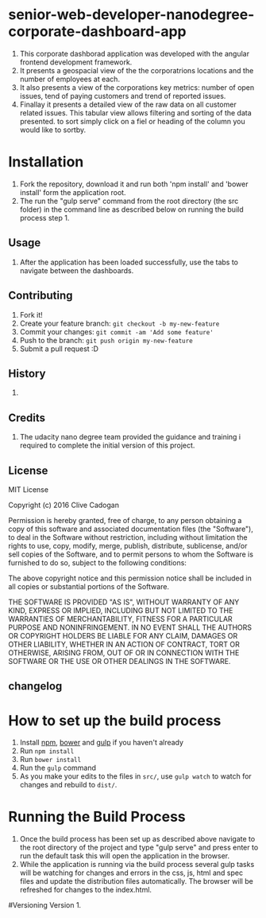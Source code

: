 # senior-web-developer-nanodegree-corporate-dashboard-app
1. This corporate dashborad application was developed with the angular frontend development framework.
2. It presents a geospacial view of the the corporatrions locations and the number of employees at each.
3. It also presents a view of the corporations key metrics: number of open issues, tend of paying customers and trend of reported issues.
4. Finallay it presents a detailed view of the raw data on all customer related issues. This tabular view allows filtering and sorting of the data presented. to sort simply click on a fiel or heading of the column you would like to sortby.


# Installation

1. Fork the repository, download it and run both 'npm install' and 'bower install' form the application root.
2. The run the "gulp serve" command from the root directory (the src folder) in the command line as described below on running the build process step 1.

## Usage
1. After the application has been loaded successfully, use the tabs to navigate between the dashboards.


## Contributing

1. Fork it!
2. Create your feature branch: `git checkout -b my-new-feature`
3. Commit your changes: `git commit -am 'Add some feature'`
4. Push to the branch: `git push origin my-new-feature`
5. Submit a pull request :D

## History

1.

## Credits

1. The udacity nano degree team provided the guidance and training i required to complete the initial version of this project.


## License
MIT License

Copyright (c) 2016 Clive Cadogan

Permission is hereby granted, free of charge, to any person obtaining a copy
of this software and associated documentation files (the "Software"), to deal
in the Software without restriction, including without limitation the rights
to use, copy, modify, merge, publish, distribute, sublicense, and/or sell
copies of the Software, and to permit persons to whom the Software is
furnished to do so, subject to the following conditions:

The above copyright notice and this permission notice shall be included in all
copies or substantial portions of the Software.

THE SOFTWARE IS PROVIDED "AS IS", WITHOUT WARRANTY OF ANY KIND, EXPRESS OR
IMPLIED, INCLUDING BUT NOT LIMITED TO THE WARRANTIES OF MERCHANTABILITY,
FITNESS FOR A PARTICULAR PURPOSE AND NONINFRINGEMENT. IN NO EVENT SHALL THE
AUTHORS OR COPYRIGHT HOLDERS BE LIABLE FOR ANY CLAIM, DAMAGES OR OTHER
LIABILITY, WHETHER IN AN ACTION OF CONTRACT, TORT OR OTHERWISE, ARISING FROM,
OUT OF OR IN CONNECTION WITH THE SOFTWARE OR THE USE OR OTHER DEALINGS IN THE
SOFTWARE.


## changelog


# How to set up the build process

1. Install [npm](https://www.npmjs.com/), [bower](http://bower.io/) and [gulp](http://gulpjs.com/) if you haven't already
2. Run `npm install`
3. Run `bower install`
4. Run the `gulp` command
5. As you make your edits to the files in `src/`, use `gulp watch` to watch for changes and rebuild to `dist/`.

# Running the Build Process

1. Once the build process has been set up as described above navigate to the root directory of the project and type "gulp serve" and press enter to run the default task this will open the application in the browser.
2. While the application is running via the build process several gulp tasks will be watching for changes and errors in the css, js, html and spec files and update the distribution files automatically. The browser will be refreshed for changes to the index.html.

#Versioning
 Version 1. 
